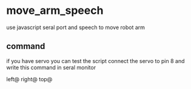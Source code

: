 # move_arm_speech
use javascript seral port and speech to move robot arm

## command
if you have servo you can test the script connect the servo to pin 8 and write this command in seral monitor

left@
right@
top@

